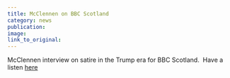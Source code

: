 ```yaml
---
title: McClennen on BBC Scotland
category: news
publication:
image:
link_to_original:
---
```



McClennen interview on satire in the Trump era for BBC Scotland.&nbsp; Have a listen [here](http://www.bbc.co.uk/programmes/p04tt04c)